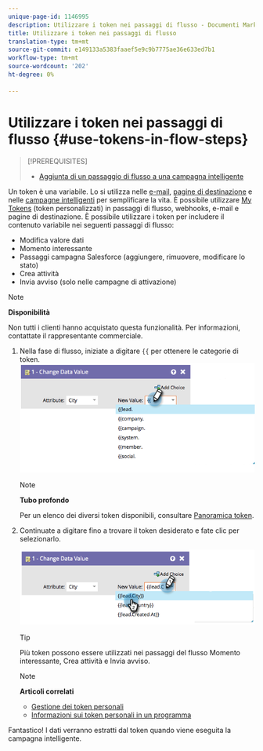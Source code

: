 ```yaml
---
unique-page-id: 1146995
description: Utilizzare i token nei passaggi di flusso - Documenti Marketo - Documentazione prodotto
title: Utilizzare i token nei passaggi di flusso
translation-type: tm+mt
source-git-commit: e149133a5383faaef5e9c9b7775ae36e633ed7b1
workflow-type: tm+mt
source-wordcount: '202'
ht-degree: 0%

---
```



# Utilizzare i token nei passaggi di flusso {#use-tokens-in-flow-steps}

>[!PREREQUISITES]
>
>* [Aggiunta di un passaggio di flusso a una campagna intelligente](add-a-flow-step-to-a-smart-campaign.md)


Un token è una variabile. Lo si utilizza nelle [e-mail](https://docs.marketo.com/pages/viewpage.action?pageId=557076), [pagine di destinazione](https://docs.marketo.com/pages/viewpage.action?pageId=2359689) e nelle [campagne intelligenti](https://docs.marketo.com/display/DOCS/Smart+Lists+and+Lists) per semplificare la vita. È possibile utilizzare [My Tokens](../../../../product-docs/core-marketo-concepts/programs/tokens/understanding-my-tokens-in-a-program.md) (token personalizzati) in passaggi di flusso, webhooks, e-mail e pagine di destinazione.  È possibile utilizzare i token per includere il contenuto variabile nei seguenti passaggi di flusso:

* Modifica valore dati
* Momento interessante
* Passaggi campagna Salesforce (aggiungere, rimuovere, modificare lo stato)
* Crea attività
* Invia avviso (solo nelle campagne di attivazione)

>[!NOTE]
>
>**Disponibilità**
>
>Non tutti i clienti hanno acquistato questa funzionalità. Per informazioni, contattate il rappresentante commerciale.

1. Nella fase di flusso, iniziate a digitare `{{` per ottenere le categorie di token. ![](assets/image2014-9-22-14-3a3-3a17.png)

   >[!NOTE]
   >
   >**Tubo profondo**
   >
   >Per un elenco dei diversi token disponibili, consultare [Panoramica token](../../../../product-docs/demand-generation/landing-pages/personalizing-landing-pages/tokens-overview.md).

1. Continuate a digitare fino a trovare il token desiderato e fate clic per selezionarlo.

   ![](assets/image2014-9-22-14-3a3-3a48.png)

   >[!TIP]
   >
   >Più token possono essere utilizzati nei passaggi del flusso Momento interessante, Crea attività e Invia avviso.

   >[!NOTE]
   >
   >**Articoli correlati**
   >
   >* [Gestione dei token personali](../../../../product-docs/core-marketo-concepts/programs/tokens/managing-my-tokens.md)
   >* [Informazioni sui token personali in un programma](../../../../product-docs/core-marketo-concepts/programs/tokens/understanding-my-tokens-in-a-program.md)


Fantastico! I dati verranno estratti dal token quando viene eseguita la campagna intelligente.